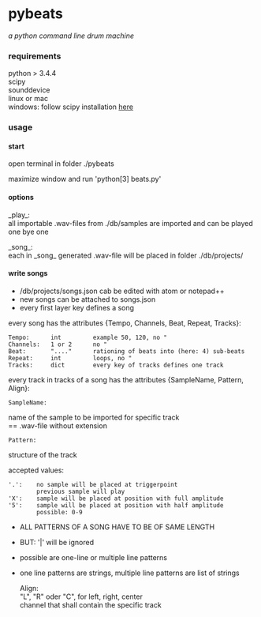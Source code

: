 # pybeats
_a python command line drum machine_

### requirements
python > 3.4.4  
scipy  
sounddevice  
linux or mac  
windows: follow scipy installation [here](http://www.lfd.uci.edu/~gohlke/pythonlibs/)

### usage
#### start
open terminal in folder ./pybeats  
  
maximize window and run 'python[3] beats.py'

#### options
\_play\_:  
all importable .wav-files from ./db/samples are imported and can be played one bye one  

\_song\_:  
each in \_song\_ generated .wav-file will be placed in folder ./db/projects/

#### write songs
- /db/projects/songs.json cab be edited with atom or notepad++  
- new songs can be attached to songs.json  
- every first layer key defines a song  
  
every song has the attributes {Tempo, Channels, Beat, Repeat, Tracks}:

	Tempo:		int			example 50, 120, no "
	Channels:	1 or 2		no "
	Beat:		"...."		rationing of beats into (here: 4) sub-beats
	Repeat:		int			loops, no "
	Tracks:		dict		every key of tracks defines one track


every track in tracks of a song has the attributes {SampleName, Pattern, Align}:  
  
	SampleName:  
name of the sample to be imported for specific track  
== .wav-file without extension  
  
  
	Pattern:  
structure of the track  

accepted values:
              
	'.':    no sample will be placed at triggerpoint
			previous sample will play
	'X':    sample will be placed at position with full amplitude
	'5':    sample will be placed at position with half amplitude
			possible: 0-9  
  
- ALL PATTERNS OF A SONG HAVE TO BE OF SAME LENGTH  
- BUT: '|' will be ignored  
- possible are one-line or multiple line patterns  
- one line patterns are strings, multiple line patterns are list of strings  

  	Align:  
"L", "R" oder "C", for left, right, center  
channel that shall contain the specific track
